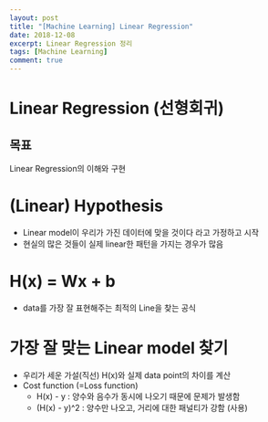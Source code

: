 ```yaml
---
layout: post
title: "[Machine Learning] Linear Regression"
date: 2018-12-08
excerpt: Linear Regression 정리
tags: [Machine Learning]
comment: true
---
```


# Linear Regression (선형회귀)

## 목표
Linear Regression의 이해와 구현

# (Linear) Hypothesis
+ Linear model이 우리가 가진 데이터에 맞을 것이다 라고 가정하고 시작
+ 현실의 많은 것들이 실제 linear한 패턴을 가지는 경우가 많음

# H(x) = Wx + b
+ data를 가장 잘 표현해주는 최적의 Line을 찾는 공식

# 가장 잘 맞는 Linear model 찾기
+ 우리가 세운 가설(직선) H(x)와 실제 data point의 차이를 계산
+ Cost function (=Loss function)   
  + H(x) - y : 양수와 음수가 동시에 나오기 때문에 문제가 발생함
  + (H(x) - y)^2 : 양수만 나오고, 거리에 대한 패널티가 강함 (사용)
